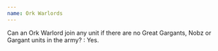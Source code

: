 ```yaml
---
name: Ork Warlords
---
```

Can an Ork Warlord join any unit if there are no Great Gargants, Nobz or Gargant units in the army?
: Yes.